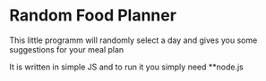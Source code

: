 # Random Food Planner

This little programm will randomly select a day and gives you some
suggestions for your meal plan

It is written in simple JS and to run it you simply need **node.js
